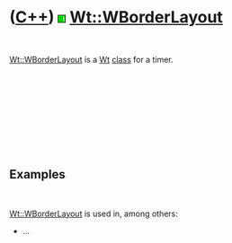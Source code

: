 
 

 

 

 

 

([C++](Cpp.md)) ![Wt](PicWt.png) [Wt::WBorderLayout](CppWBorderLayout.md)
===========================================================================

 

[Wt::WBorderLayout](CppWBorderLayout.md) is a [Wt](CppWt.md)
[class](CppClass.md) for a timer.

 

 

 

 

 

Examples
--------

 

[Wt::WBorderLayout](CppWBorderLayout.md) is used in, among others:

-   ...

 

 

 

 

 

 

